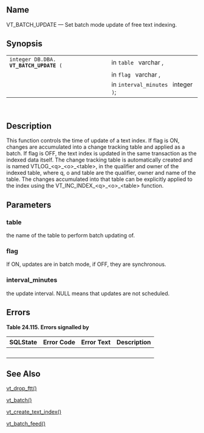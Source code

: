 <div>

<div>

</div>

<div>

## Name

VT_BATCH_UPDATE — Set batch mode update of free text indexing.

</div>

<div>

## Synopsis

<div>

|                                             |                                     |
|---------------------------------------------|-------------------------------------|
| `integer DB.DBA. `**`VT_BATCH_UPDATE`**` (` | in `table ` varchar ,               |
|                                             | in `flag ` varchar ,                |
|                                             | in `interval_minutes ` integer `)`; |

<div>

 

</div>

</div>

</div>

<div>

## Description

This function controls the time of update of a text index. If flag is
ON, changes are accumulated into a change tracking table and applied as
a batch. If flag is OFF, the text index is updated in the same
transaction as the indexed data itself. The change tracking table is
automatically created and is named VTLOG\_\<q\>\_\<o\>\_\<table\>, in
the qualifier and owner of the indexed table, where q, o and table are
the qualifier, owner and name of the table. The changes accumulated into
that table can be explicitly applied to the index using the
VT_INC_INDEX\_\<q\>\_\<o\>\_\<table\> function.

</div>

<div>

## Parameters

<div>

### table

the name of the table to perform batch updating of.

</div>

<div>

### flag

If ON, updates are in batch mode, if OFF, they are synchronous.

</div>

<div>

### interval_minutes

the update interval. NULL means that updates are not scheduled.

</div>

</div>

<div>

## Errors

<div>

**Table 24.115. Errors signalled by**

<div>

| SQLState                        | Error Code                      | Error Text                      | Description |
|---------------------------------|---------------------------------|---------------------------------|-------------|
| <span class="errorcode"></span> | <span class="errorcode"></span> | <span class="errortext"></span> |             |

</div>

</div>

  

</div>

<div>

## See Also

<a href="fn_vt_drop_ftt.html" class="link"
title="VT_DROP_FTT">vt_drop_ftt()</a>

<a href="fn_vt_batch.html" class="link" title="vt_batch">vt_batch()</a>

<a href="fn_vt_create_text_index.html" class="link"
title="vt_create_text_index">vt_create_text_index()</a>

<a href="fn_vt_batch_feed.html" class="link"
title="vt_batch_feed">vt_batch_feed()</a>

</div>

</div>
